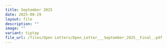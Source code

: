 ```yaml
---
title: September 2025
date: 2025-08-29
layout: file
description: ""
image: ""
variant: tiptap
file_url: /files/Open Letters/Open_Letter___September_2025__Final_.pdf
---
```

